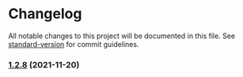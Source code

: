 # Changelog

All notable changes to this project will be documented in this file. See [standard-version](https://github.com/conventional-changelog/standard-version) for commit guidelines.

### [1.2.8](https://github.com/thinkkoa/koatty_static/compare/v1.2.6...v1.2.8) (2021-11-20)
